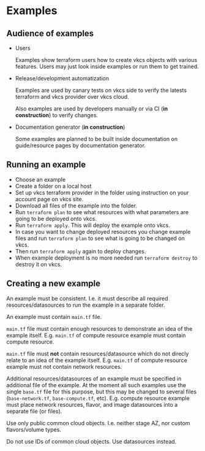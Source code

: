 # Examples

## Audience of examples

- Users

    Examples show terraform users how to create vkcs objects with various features.
    Users may just look inside examples or run them to get trained.

- Release/development automatization

    Examples are used by canary tests on vkcs side to verify the latests terraform
    and vkcs provider over vkcs cloud.

    Also examples are used by developers manually or via CI (**in construction**)
    to verify changes.

- Documentation generator (**in construction**)

    Some examples are planned to be built inside documentation on guide/resource pages
    by documentation generator.

## Running an example

- Choose an example
- Create a folder on a local host
- Set up vkcs terraform provider in the folder using instruction on your account page on vkcs site.
- Download all files of the example into the folder.
- Run `terraform plan` to see what resources with what parameters are going to be deployed onto vkcs.
- Run `terraform apply`. This will deploy the example onto vkcs.
- In case you want to change deployed resources you change example files and run `terraform plan` to see
what is going to be changed on vkcs.
- Then run `terraform apply` again to deploy changes.
- When example deployment is no more needed run `terraform destroy` to destroy it on vkcs.

## Creating a new example

An example must be consistent. I.e. it must describe all required resources/datasources
to run the example in a separate folder.

An example must contain `main.tf` file.

`main.tf` file must contain enough resources to demonstrate an idea of the example itself.
E.g. `main.tf` of compute resource example must contain compute resource.

`main.tf` file must **not** contain resources/datasource which do not direcly relate
to an idea of the example itself.
E.g. `main.tf` of compute resource example must not contain network resources.

Additional resources/datasources of an example must be specified in additional file of
the example. At the moment all such examples use the single `base.tf` file for this purpose,
but this may be changed to several files (`base-network.tf`, `base-compute.tf`, etc).
E.g. compute resource example must place network resources, flavor, and image datasources
into a separate file (or files).

Use only public common cloud objects. I.e. neither stage AZ, nor custom flavors/volume types.

Do not use IDs of common cloud objects. Use datasources instead.
